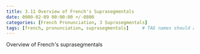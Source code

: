 ```yaml
---
title: 3.11 Overview of French's Suprasegmentals
date: 0000-02-09 00:00:00 +/-0800
categories: [French Pronunciation, 3 Suprasegmentals]
tags: [french, pronunciation, suprasegmentals]     # TAG names should always be lowercase
---
```


Overview of French's suprasegmentals
